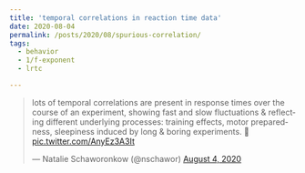 ```yaml
---
title: 'temporal correlations in reaction time data'
date: 2020-08-04
permalink: /posts/2020/08/spurious-correlation/
tags:
  - behavior
  - 1/f-exponent
  - lrtc

---
```

<blockquote class="twitter-tweet" ><p lang="en" dir="ltr">lots of temporal correlations are present in response times over the course of an experiment, showing fast and slow fluctuations &amp; reflecting different underlying processes: training effects, motor preparedness, sleepiness induced by long &amp; boring experiments. 🙂 <a href="https://t.co/AnyEz3A3It">pic.twitter.com/AnyEz3A3It</a></p>&mdash; Natalie Schaworonkow (@nschawor) <a href="https://twitter.com/nschawor/status/1290712567006912512?ref_src=twsrc%5Etfw">August 4, 2020</a></blockquote><script async src="https://platform.twitter.com/widgets.js" charset="utf-8"></script>
